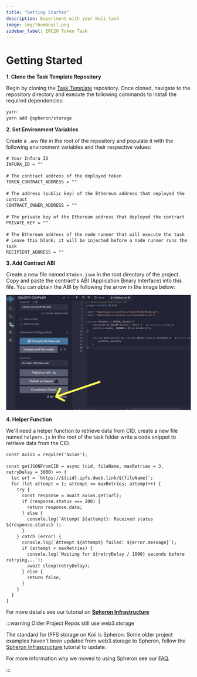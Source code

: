 ```yaml
---
title: "Getting Started"
description: Experiment with your Koii task
image: img/thumbnail.png
sidebar_label: ERC20 Token Task
---
```


# Getting Started

**1. Clone the Task Template Repository**

Begin by cloning the [Task Template](https://github.com/koii-network/task-template) repository. Once cloned, navigate to the repository directory and execute the following commands to install the required dependencies:

```bash
yarn
yarn add @spheron/storage
```

**2. Set Environment Variables**

Create a `.env` file in the root of the repository and populate it with the following environment variables and their respective values:

```
# Your Infura ID
INFURA_ID = ""

# The contract address of the deployed token
TOKEN_CONTRACT_ADDRESS = ""

# The address (public key) of the Ethereum address that deployed the contract
CONTRACT_OWNER_ADDRESS = ""

# The private key of the Ethereum address that deployed the contract
PRIVATE_KEY = ""

# The Ethereum address of the node runner that will execute the task
# Leave this blank; it will be injected before a node runner runs the task
RECIPIENT_ADDRESS = ""
```

**3. Add Contract ABI**

Create a new file named `KToken.json` in the root directory of the project. Copy and paste the contract's ABI (Application Binary Interface) into this file. You can obtain the ABI by following the arrow in the image below:

![ABI](./img/abi.png)

**4. Helper Function**

We'll need a helper function to retrieve data from CID, create a new file named `helpers.js` in the root of the task folder write a code snippet to retrieve data from the CID.

```
const axios = require('axios');

const getJSONFromCID = async (cid, fileName, maxRetries = 3, retryDelay = 3000) => {
  let url = `https://${cid}.ipfs.dweb.link/${fileName}`;
  for (let attempt = 1; attempt <= maxRetries; attempt++) {
    try {
      const response = await axios.get(url);
      if (response.status === 200) {
        return response.data;
      } else {
        console.log(`Attempt ${attempt}: Received status ${response.status}`);
      }
    } catch (error) {
      console.log(`Attempt ${attempt} failed: ${error.message}`);
      if (attempt < maxRetries) {
        console.log(`Waiting for ${retryDelay / 1000} seconds before retrying...`);
        await sleep(retryDelay);
      } else {
        return false;
      }
    }
  }
}
```

For more details see our tutorial on **[Spheron Infrastructure](/develop/write-a-koii-task/task-development-guide/scaling-tasks/spheron-infrastructure)**

:::warning Older Project Repos still use web3.storage

The standard for IPFS storage on Koii is Spheron. Some older project examples haven't been updated from web3.storage to Spheron, follow the [Spheron Infrascructure](/develop/write-a-koii-task/task-development-guide/scaling-tasks/spheron-infrastructure) tutorial to update. 

For more information why we moved to using Spheron see our [FAQ](/faq/questions/platform/#q-didnt-koii-use-to-use-web3storage-why-did-we-switch-to-spheron).

:::